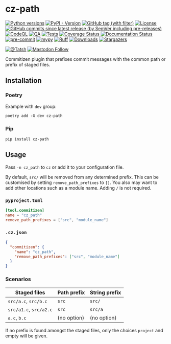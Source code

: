 # cz-path

[![Python versions](https://img.shields.io/pypi/pyversions/cz-path.svg?color=blue&logo=python&logoColor=white)](https://www.python.org/)
[![PyPI - Version](https://img.shields.io/pypi/v/cz-path)](https://pypi.org/project/cz-path/)
[![GitHub tag (with filter)](https://img.shields.io/github/v/tag/Tatsh/cz-path)](https://github.com/Tatsh/cz-path/tags)
[![License](https://img.shields.io/github/license/Tatsh/cz-path)](https://github.com/Tatsh/cz-path/blob/master/LICENSE.txt)
[![GitHub commits since latest release (by SemVer including pre-releases)](https://img.shields.io/github/commits-since/Tatsh/cz-path/v0.0.1/master)](https://github.com/Tatsh/cz-path/compare/v0.0.1...master)
[![CodeQL](https://github.com/Tatsh/cz-path/actions/workflows/codeql.yml/badge.svg)](https://github.com/Tatsh/cz-path/actions/workflows/codeql.yml)
[![QA](https://github.com/Tatsh/cz-path/actions/workflows/qa.yml/badge.svg)](https://github.com/Tatsh/cz-path/actions/workflows/qa.yml)
[![Tests](https://github.com/Tatsh/cz-path/actions/workflows/tests.yml/badge.svg)](https://github.com/Tatsh/cz-path/actions/workflows/tests.yml)
[![Coverage Status](https://coveralls.io/repos/github/Tatsh/cz-path/badge.svg?branch=master)](https://coveralls.io/github/Tatsh/cz-path?branch=master)
[![Documentation Status](https://readthedocs.org/projects/cz-path/badge/?version=latest)](https://cz-path.readthedocs.org/?badge=latest)
[![pre-commit](https://img.shields.io/badge/pre--commit-enabled-brightgreen?logo=pre-commit&logoColor=white)](https://github.com/pre-commit/pre-commit)
[![mypy](https://www.mypy-lang.org/static/mypy_badge.svg)](http://mypy-lang.org/)
[![Ruff](https://img.shields.io/endpoint?url=https://raw.githubusercontent.com/astral-sh/ruff/main/assets/badge/v2.json)](https://github.com/astral-sh/ruff)
[![Downloads](https://static.pepy.tech/badge/cz-path/month)](https://pepy.tech/project/cz-path)
[![Stargazers](https://img.shields.io/github/stars/Tatsh/cz-path?logo=github&style=flat)](https://github.com/Tatsh/cz-path/stargazers)

[![@Tatsh](https://img.shields.io/badge/dynamic/json?url=https%3A%2F%2Fpublic.api.bsky.app%2Fxrpc%2Fapp.bsky.actor.getProfile%2F%3Factor%3Ddid%3Aplc%3Auq42idtvuccnmtl57nsucz72%26query%3D%24.followersCount%26style%3Dsocial%26logo%3Dbluesky%26label%3DFollow%2520%40Tatsh&query=%24.followersCount&style=social&logo=bluesky&label=Follow%20%40Tatsh)](https://bsky.app/profile/Tatsh.bsky.social)
[![Mastodon Follow](https://img.shields.io/mastodon/follow/109370961877277568?domain=hostux.social&style=social)](https://hostux.social/@Tatsh)

Commitizen plugin that prefixes commit messages with the common path or prefix of staged files.

## Installation

### Poetry

Example with `dev` group:

```shell
poetry add -G dev cz-path
```

### Pip

```shell
pip install cz-path
```

## Usage

Pass `-n cz_path` to `cz` or add it to your configuration file.

By default, `src/` will be removed from any determined prefix. This can be customised by setting
`remove_path_prefixes` to `[]`. You also may want to add other locations such as a module name.
Adding `/` is not required.

### `pyproject.toml`

```toml
[tool.commitizen]
name = "cz_path"
remove_path_prefixes = ["src", "module_name"]
```

### `.cz.json`

```json
{
  "commitizen": {
    "name": "cz_path",
    "remove_path_prefixes": ["src", "module_name"]
  }
}
```

### Scenarios

| Staged files           | Path prefix | String prefix |
| ---------------------- | ----------- | ------------- |
| `src/a.c`, `src/b.c`   | `src`       | `src/`        |
| `src/a1.c`, `src/a2.c` | `src`       | `src/a`       |
| `a.c`, `b.c`           | (no option) | (no option)   |

If no prefix is found amongst the staged files, only the choices `project` and empty will be given.
